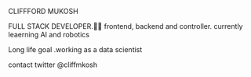  CLIFFFORD MUKOSH
 
FULL STACK DEVELOPER.👊🏾
 frontend, backend and controller.
 currently leaerning AI and robotics

Long life goal .working as a data scientist

contact
twitter @cliffmkosh
